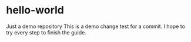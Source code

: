 # hello-world
Just a demo repository
This is a demo change test for a commit.
I hope to try every step to finish the guide.

